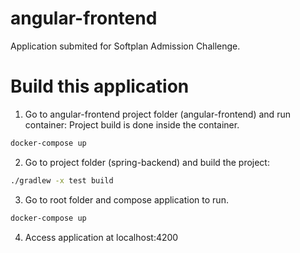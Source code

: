 # angular-frontend

Application submited for Softplan Admission Challenge.

# Build this application

1. Go to angular-frontend project folder (angular-frontend) and run container:
Project build is done inside the container.
 ```sh
 docker-compose up
 ```

2. Go to project folder (spring-backend) and build the project:

 ```sh
 ./gradlew -x test build
 ```

3. Go to root folder and compose application to run.
 ```sh
 docker-compose up
 ```
4. Access application at localhost:4200

